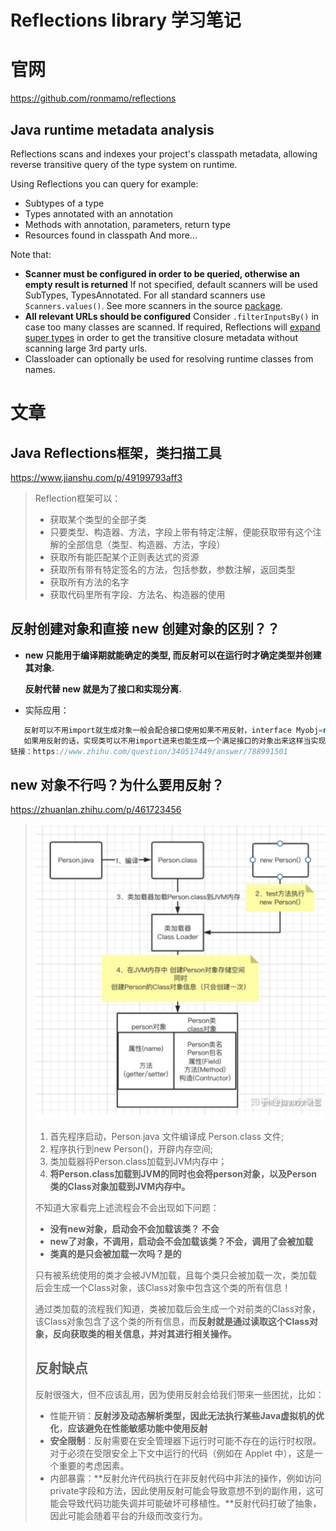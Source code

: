 # Reflections library 学习笔记

# 官网

https://github.com/ronmamo/reflections

## Java runtime metadata analysis

Reflections scans and indexes your project's classpath metadata, allowing reverse transitive query of the type system on runtime.

Using Reflections you can query for example:

- Subtypes of a type
- Types annotated with an annotation
- Methods with annotation, parameters, return type
- Resources found in classpath
  And more...

Note that:

- **Scanner must be configured in order to be queried, otherwise an empty result is returned**
  If not specified, default scanners will be used SubTypes, TypesAnnotated.
  For all standard scanners use `Scanners.values()`. See more scanners in the source [package](https://ronmamo.github.io/reflections/org/reflections/scanners).
- **All relevant URLs should be configured**
  Consider `.filterInputsBy()` in case too many classes are scanned.
  If required, Reflections will [expand super types](https://ronmamo.github.io/reflections/org/reflections/Reflections.html#expandSuperTypes(java.util.Map)) in order to get the transitive closure metadata without scanning large 3rd party urls.
- Classloader can optionally be used for resolving runtime classes from names.



# 文章

## Java Reflections框架，类扫描工具

https://www.jianshu.com/p/49199793aff3

>Reflection框架可以：
>
>- 获取某个类型的全部子类
>- 只要类型、构造器、方法，字段上带有特定注解，便能获取带有这个注解的全部信息（类型、构造器、方法，字段）
>- 获取所有能匹配某个正则表达式的资源
>- 获取所有带有特定签名的方法，包括参数，参数注解，返回类型
>- 获取所有方法的名字
>- 获取代码里所有字段、方法名、构造器的使用
>
>

## 反射创建对象和直接 new 创建对象的区别？？

* **new 只能用于编译期就能确定的类型, 而反射可以在运行时才确定类型并创建其对象.**

  **反射代替 new 就是为了接口和实现分离.**

* 实际应用：

```java
   反射可以不用import就生成对象一般会配合接口使用如果不用反射，interface Myobj=new Classimpl（）这样接口和实现类都要import进来这样的话，如果实现类发生变动，需要重新编译，那这段代码也需要重新编译. 
   如果用反射的话，实现类可以不用import进来也能生成一个满足接口的对象出来这样当实现类改动的时候，这段代码可以不用重新编译，这样就实现了解偶 decoupling 的目的.
链接：https://www.zhihu.com/question/340517449/answer/788991501
```

## new 对象不行吗？为什么要用反射？

https://zhuanlan.zhihu.com/p/461723456

>![image-20220531162516853](Reflections_library学习笔记.assets/image-20220531162516853.png)
>
>1. 首先程序启动，Person.java 文件编译成 Person.class 文件;
>2. 程序执行到new Person()，开辟内存空间;
>3. 类加载器将Person.class加载到JVM内存中；
>4. **将Person.class加载到JVM的同时也会将person对象，以及Person类的Class对象加载到JVM内存中。**
>
>不知道大家看完上述流程会不会出现如下问题：
>
>- **没有new对象，启动会不会加载该类？ 不会**
>- **new了对象，不调用，启动会不会加载该类？不会，调用了会被加载**
>- **类真的是只会被加载一次吗？是的**
>
>只有被系统使用的类才会被JVM加载，且每个类只会被加载一次，类加载后会生成一个Class对象，该Class对象中包含这个类的所有信息！
>
>通过类加载的流程我们知道，类被加载后会生成一个对前类的Class对象，该Class对象包含了这个类的所有信息，而**反射就是通过读取这个Class对象，反向获取类的相关信息，并对其进行相关操作。**
>
>## 反射缺点
>
>反射很强大，但不应该乱用，因为使用反射会给我们带来一些困扰，比如：
>
>- 性能开销：**反射涉及动态解析类型，因此无法执行某些Java虚拟机的优化**，**应该避免在性能敏感功能中使用反射**
>- **安全限制**：反射需要在安全管理器下运行时可能不存在的运行时权限。对于必须在受限安全上下文中运行的代码（例如在 Applet 中），这是一个重要的考虑因素。
>- 内部暴露：**反射允许代码执行在非反射代码中非法的操作，例如访问private字段和方法，因此使用反射可能会导致意想不到的副作用，这可能会导致代码功能失调并可能破坏可移植性。**反射代码打破了抽象，因此可能会随着平台的升级而改变行为。

## 